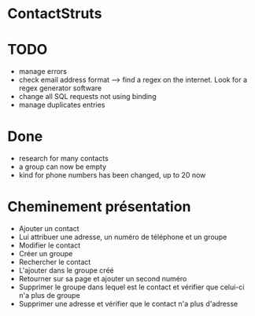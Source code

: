 # ContactStruts

# TODO
- manage errors
- check email address format --> find a regex on the internet. Look for a regex generator software
- change all SQL requests not using binding
- manage duplicates entries

# Done
- research for many contacts
- a group can now be empty
- kind for phone numbers has been changed, up to 20 now

# Cheminement présentation

- Ajouter un contact
- Lui attribuer une adresse, un numéro de téléphone et un groupe
- Modifier le contact
- Créer un groupe
- Rechercher le contact
- L'ajouter dans le groupe créé
- Retourner sur sa page et ajouter un second numéro
- Supprimer le groupe dans lequel est le contact et vérifier que celui-ci n'a plus de groupe
- Supprimer une adresse et vérifier que le contact n'a plus d'adresse